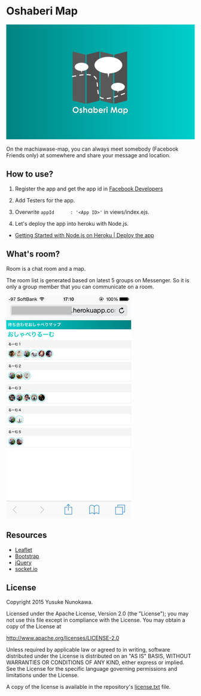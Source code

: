 # Oshaberi Map

[![](readme/top.png)]()

On the machiawase-map, you can always meet somebody (Facebook Friends only) at somewhere and share your message and location.

## How to use?

1. Register the app and get the app id in [Facebook Developers](https://developers.facebook.com/)

1. Add Testers for the app.

1. Overwrite `appId      : '<App ID>'` in views/index.ejs.

1. Let's deploy the app into heroku with Node.js.


* [Getting Started with Node.js on Heroku | Deploy the app](https://devcenter.heroku.com/articles/getting-started-with-nodejs#deploy-the-app)

## What's room?

Room is a chat room and a map.

The room list is generated based on latest 5 groups on Messenger. So it is only a group member that you can communicate on a room.

[![](readme/rooms-ui.png)]()

## Resources

* [Leaflet](https://developers.arcgis.com/javascript/)
* [Bootstrap](http://getbootstrap.com/)
* [jQuery](https://jquery.com/)
* [socket.io](http://socket.io/)

## License
Copyright 2015 Yusuke Nunokawa.

Licensed under the Apache License, Version 2.0 (the "License");
you may not use this file except in compliance with the License.
You may obtain a copy of the License at

   http://www.apache.org/licenses/LICENSE-2.0

Unless required by applicable law or agreed to in writing, software
distributed under the License is distributed on an "AS IS" BASIS,
WITHOUT WARRANTIES OR CONDITIONS OF ANY KIND, either express or implied.
See the License for the specific language governing permissions and
limitations under the License.

A copy of the license is available in the repository's [license.txt](/license.txt) file.
